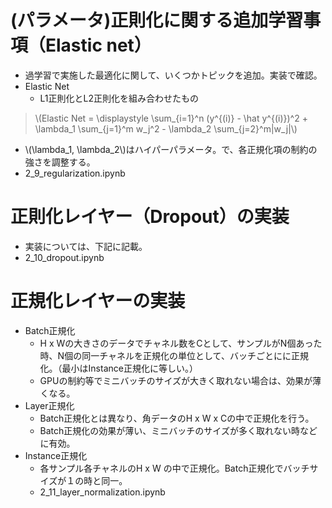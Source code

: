<script type="text/x-mathjax-config">MathJax.Hub.Config({tex2jax:{inlineMath:[['\$','\$'],['\\(','\\)']],processEscapes:true},CommonHTML: {matchFontHeight:false}});</script>
<script type="text/javascript" async src="https://cdnjs.cloudflare.com/ajax/libs/mathjax/2.7.1/MathJax.js?config=TeX-MML-AM_CHTML"></script>

# (パラメータ)正則化に関する追加学習事項（Elastic net）
- 過学習で実施した最適化に関して、いくつかトピックを追加。実装で確認。
- Elastic  Net 
  - L1正則化とL2正則化を組み合わせたもの
> \\\(Elastic Net = \displaystyle \sum_{i=1}^n (y^{(i)} - \hat y^{(i)})^2 + \lambda_1 \sum_{j=1}^m w_j^2 - \lambda_2 \sum_{j=2}^m\|w_j\|\\\)
-  \\\(\lambda_1, \lambda_2\\\)はハイパーパラメータ。で、各正規化項の制約の強さを調整する。
-  2_9_regularization.ipynb



# 正則化レイヤー（Dropout）の実装
- 実装については、下記に記載。
- 2_10_dropout.ipynb
# 正規化レイヤーの実装
- Batch正規化
  - H x Wの大きさのデータでチャネル数をCとして、サンプルがN個あった時、N個の同一チャネルを正規化の単位として、バッチごとにに正規化。（最小はInstance正規化に等しい。）
  - GPUの制約等でミニバッチのサイズが大きく取れない場合は、効果が薄くなる。
- Layer正規化
  - Batch正規化とは異なり、角データのH x W x Cの中で正規化を行う。
  - Batch正規化の効果が薄い、ミニバッチのサイズが多く取れない時などに有効。
- Instance正規化
  - 各サンプル各チャネルのH x W の中で正規化。Batch正規化でバッチサイズが１の時と同一。
  - 2_11_layer_normalization.ipynb